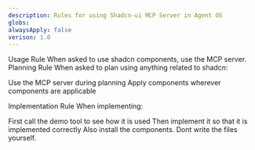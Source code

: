```yaml
---
description: Rules for using Shadcn-ui MCP Server in Agent OS
globs:
alwaysApply: false
verison: 1.0
---
```

Usage Rule
When asked to use shadcn components, use the MCP server.
Planning Rule
When asked to plan using anything related to shadcn:

Use the MCP server during planning
Apply components wherever components are applicable

Implementation Rule
When implementing:

First call the demo tool to see how it is used
Then implement it so that it is implemented correctly
Also install the components. Dont write the files yourself.
